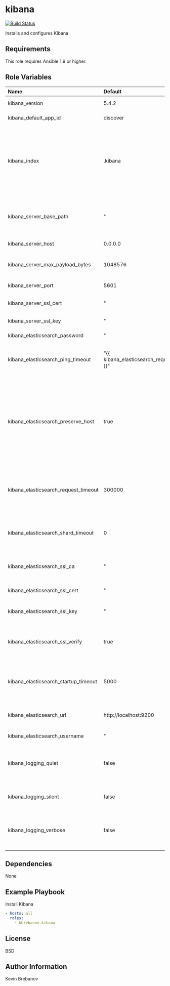 kibana
======

[![Build Status](https://travis-ci.org/kbrebanov/ansible-kibana.svg?branch=master)](https://travis-ci.org/kbrebanov/ansible-kibana)

Installs and configures Kibana

Requirements
------------

This role requires Ansible 1.9 or higher.

Role Variables
--------------

| Name                                 | Default                                      | Description                                                                                                                                                                                                                  |
|:-------------------------------------|:---------------------------------------------|:-----------------------------------------------------------------------------------------------------------------------------------------------------------------------------------------------------------------------------|
| kibana_version                       | 5.4.2                                        | Version of Kibana to install                                                                                                                                                                                                 |
| kibana_default_app_id                | discover                                     | The default application to load.                                                                                                                                                                                             |
| kibana_index                         | .kibana                                      | Kibana uses an index in Elasticsearch to store saved searches, visualizations and dashboards. Kibana creates a new index if the index doesn’t already exist.                                                                 |
| kibana_server_base_path              | ''                                           | Specify a path to mount Kibana at if you are running behind a proxy. This setting cannot end in a slash.                                                                                                                     |
| kibana_server_host                   | 0.0.0.0                                      | Kibana backend server address                                                                                                                                                                                                |
| kibana_server_max_payload_bytes      | 1048576                                      | The maximum payload size in bytes for incoming server requests.                                                                                                                                                              |
| kibana_server_port                   | 5601                                         | Kibana backend server port                                                                                                                                                                                                   |
| kibana_server_ssl_cert               | ''                                           | Path to the PEM-format SSL certificate file                                                                                                                                                                                  |
| kibana_server_ssl_key                | ''                                           | Path to the PEM-format SSL key file                                                                                                                                                                                          |
| kibana_elasticsearch_password        | ''                                           | Elasticsearch basic auth password                                                                                                                                                                                            |
| kibana_elasticsearch_ping_timeout    | "{{ kibana_elasticsearch_request_timeout }}" | Time in milliseconds to wait for Elasticsearch to respond to pings                                                                                                                                                           |
| kibana_elasticsearch_preserve_host   | true                                         | When this setting’s value is true Kibana uses the hostname specified in the kibana_server_host setting. When the value of this setting is false, Kibana uses the hostname of the host that connects to this Kibana instance. |
| kibana_elasticsearch_request_timeout | 300000                                       | Time in milliseconds to wait for responses from the back end or Elasticsearch. This must be a positive integer.                                                                                                              |
| kibana_elasticsearch_shard_timeout   | 0                                            | Time in milliseconds for Elasticsearch to wait for responses from shards. Set to 0 to disable                                                                                                                                |
| kibana_elasticsearch_ssl_ca          | ''                                           | Path to the PEM-format SSL client certificate authority file                                                                                                                                                                 |
| kibana_elasticsearch_ssl_cert        | ''                                           | Path to the PEM-format SSL client certificate file                                                                                                                                                                           |
| kibana_elasticsearch_ssl_key         | ''                                           | Path to the PEM-format SSL client key file                                                                                                                                                                                   |
| kibana_elasticsearch_ssl_verify      | true                                         | To disregard the validity of SSL certificates, change this setting’s value to false.                                                                                                                                         |
| kibana_elasticsearch_startup_timeout | 5000                                         | Time in milliseconds to wait for Elasticsearch at Kibana startup before retrying                                                                                                                                             |
| kibana_elasticsearch_url             | http://localhost:9200                        | The URL of the Elasticsearch instance to use for all your queries.                                                                                                                                                           |
| kibana_elasticsearch_username        | ''                                           | Elasticsearch basic auth username                                                                                                                                                                                            |
| kibana_logging_quiet                 | false                                        | Set the value of this setting to true to suppress all logging output other than error messages.                                                                                                                              |
| kibana_logging_silent                | false                                        | Set the value of this setting to true to suppress all logging output.                                                                                                                                                        |
| kibana_logging_verbose               | false                                        | Set the value of this setting to true to log all events, including system usage information and all requests.                                                                                                                |

Dependencies
------------

None

Example Playbook
----------------

Install Kibana
```yaml
- hosts: all
  roles:
    - kbrebanov.kibana
```

License
-------

BSD

Author Information
------------------

Kevin Brebanov
